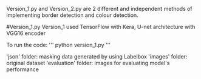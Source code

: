Version_1.py and Version_2.py are 2 different and independent methods of implementing border detection and colour detection.

#Version_1.py
Version_1 used TensorFlow with Kera, U-net architecture with VGG16 encoder

To run the code:
'''
python version_1.py
'''

'json' folder: masking data generated by using Labelbox
'images' folder: original dataset
'evaluation' folder: images for evaluating model's performance